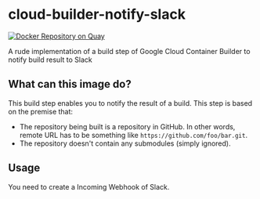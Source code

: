 # cloud-builder-notify-slack

[![Docker Repository on Quay](https://quay.io/repository/yanana/cloud-builder-notify-slack/status "Docker Repository on Quay")](https://quay.io/repository/yanana/cloud-builder-notify-slack)

A rude implementation of a build step of Google Cloud Container Builder to notify build result to Slack

## What can this image do?

This build step enables you to notify the result of a build. This step is based on the premise that:

- The repository being built is a repository in GitHub. In other words, remote URL has to be something like `https://github.com/foo/bar.git`.
- The repository doesn't contain any submodules (simply ignored).

## Usage

You need to create a Incoming Webhook of Slack.

